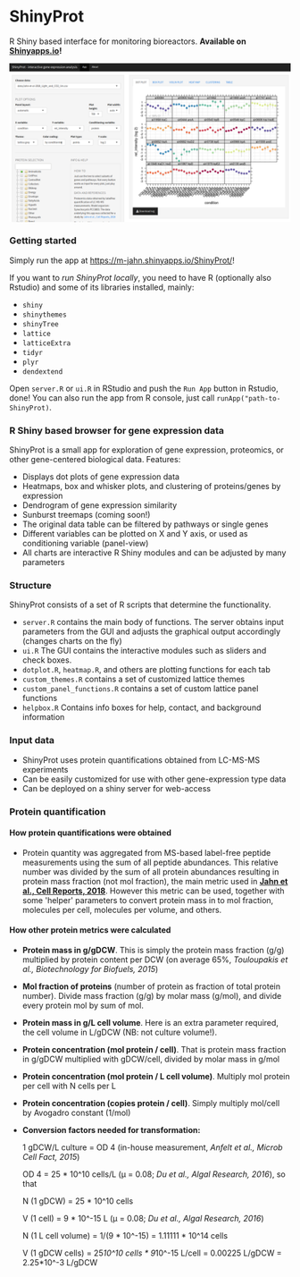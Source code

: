 # ShinyProt

R Shiny based interface for monitoring bioreactors. 
**Available on [Shinyapps.io](https://m-jahn.shinyapps.io/ShinyProt/)!**

<img src="example.png" width="800px" style="display: block; margin: auto;" />




### Getting started

Simply run the app at https://m-jahn.shinyapps.io/ShinyProt/!

If you want to *run ShinyProt locally*, you need to have R (optionally also Rstudio) and some of its libraries installed, mainly:

- `shiny`
- `shinythemes`
- `shinyTree`
- `lattice`
- `latticeExtra`
- `tidyr`
- `plyr`
- `dendextend`

Open `server.R` or `ui.R` in RStudio and push the `Run App` button in Rstudio, done!
You can also run the app from R console, just call `runApp("path-to-ShinyProt)`.

### R Shiny based browser for gene expression data

ShinyProt is a small app for exploration of gene expression, proteomics, or other gene-centered biological data.
Features:

- Displays dot plots of gene expression data
- Heatmaps, box and whisker plots, and clustering of proteins/genes by expression
- Dendrogram of gene expression similarity
- Sunburst treemaps (coming soon!)
- The original data table can be filtered by pathways or single genes
- Different variables can be plotted on X and Y axis, or used as conditioning variable (panel-view)
- All charts are interactive R Shiny modules and can be adjusted by many parameters

### Structure

ShinyProt consists of a set of R scripts that determine the functionality.

- `server.R` contains the main body of functions. The server obtains input parameters from the GUI and adjusts the graphical output accordingly (changes charts on the fly)
- `ui.R` The GUI contains the interactive modules such as sliders and check boxes.
- `dotplot.R`, `heatmap.R`, and others are plotting functions for each tab
- `custom_themes.R` contains a set of customized lattice themes
- `custom_panel_functions.R` contains a set of custom lattice panel functions
- `helpbox.R` Contains info boxes for help, contact, and background information

### Input data

- ShinyProt uses protein quantifications obtained from LC-MS-MS experiments
- Can be easily customized for use with other gene-expression type data
- Can be deployed on a shiny server for web-access


### Protein quantification

#### How protein quantifications were obtained

- Protein quantity was aggregated from MS-based label-free peptide measurements using the sum
of all peptide abundances. This relative number was divided by the sum of all protein abundances
resulting in protein mass fraction (not mol fraction), the main metric used in 
**[Jahn et al., Cell Reports, 2018](https://www.sciencedirect.com/science/article/pii/S2211124718314852?via%3Dihub)**. However this metric can be used, together with some 'helper' parameters to convert
protein mass in to mol fraction, molecules per cell, molecules per volume, and others.

#### How other protein metrics were calculated

- **Protein mass in g/gDCW**. This is simply the protein mass fraction (g/g) multiplied by
  protein content per DCW (on average 65%, *Touloupakis et al., Biotechnology for Biofuels, 2015*)

- **Mol fraction of proteins** (number of protein as fraction of total protein number).
  Divide mass fraction (g/g) by molar mass (g/mol), and divide every protein mol by sum of mol.

- **Protein mass in g/L cell volume**. Here is an extra parameter required, the cell volume in 
  L/gDCW (NB: not culture volume!).
  
- **Protein concentration (mol protein / cell)**. That is protein mass fraction in g/gDCW multiplied
  with gDCW/cell, divided by molar mass in g/mol
  
- **Protein concentration (mol protein / L cell volume)**. Multiply mol protein per cell with N
  cells per L
  
- **Protein concentration (copies protein / cell)**. Simply multiply mol/cell by Avogadro constant
  (1/mol)
  
- **Conversion factors needed for transformation:**
  
  1 gDCW/L culture = OD 4 (in-house measurement, *Anfelt et al., Microb Cell Fact, 2015*)
  
  OD 4 = 25 * 10^10 cells/L (µ = 0.08; *Du et al., Algal Research, 2016*), so that
  
  N (1 gDCW) = 25 * 10^10 cells
  
  V (1 cell) = 9 * 10^-15 L (µ = 0.08; *Du et al., Algal Research, 2016*)
  
  N (1 L cell volume) = 1/(9 * 10^-15) = 1.11111 * 10^14 cells
  
  V (1 gDCW cells) = 25*10^10 cells * 9*10^-15 L/cell = 0.00225 L/gDCW = 2.25*10^-3 L/gDCW
